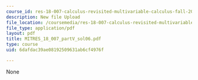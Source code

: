 ```yaml
---
course_id: res-18-007-calculus-revisited-multivariable-calculus-fall-2011
description: New file Upload
file_location: /coursemedia/res-18-007-calculus-revisited-multivariable-calculus-fall-2011/6dafdac39ae08192509631ab6cf4976f_MITRES_18_007_partV_sol06.pdf
file_type: application/pdf
layout: pdf
title: MITRES_18_007_partV_sol06.pdf
type: course
uid: 6dafdac39ae08192509631ab6cf4976f

---
```

None